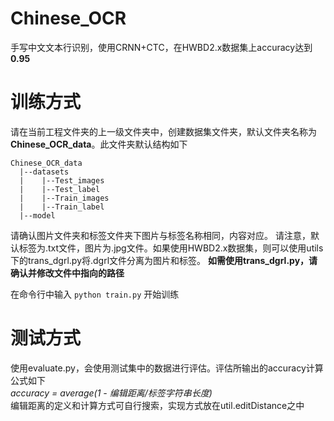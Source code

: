 # Chinese_OCR
手写中文文本行识别，使用CRNN+CTC，在HWBD2.x数据集上accuracy达到**0.95**

# 训练方式
请在当前工程文件夹的上一级文件夹中，创建数据集文件夹，默认文件夹名称为**Chinese_OCR_data**。此文件夹默认结构如下  
```
Chinese_OCR_data  
  |--datasets  
  |    |--Test_images  
  |    |--Test_label  
  |    |--Train_images  
  |    |--Train_label  
  |--model   
```

请确认图片文件夹和标签文件夹下图片与标签名称相同，内容对应。
请注意，默认标签为.txt文件，图片为.jpg文件。如果使用HWBD2.x数据集，则可以使用utils下的trans_dgrl.py将.dgrl文件分离为图片和标签。
**如需使用trans_dgrl.py，请确认并修改文件中指向的路径**

在命令行中输入
`python train.py`
开始训练

# 测试方式
使用evaluate.py，会使用测试集中的数据进行评估。评估所输出的accuracy计算公式如下  
*accuracy = average(1 - 编辑距离/标签字符串长度)*  
编辑距离的定义和计算方式可自行搜索，实现方式放在util.editDistance之中  
